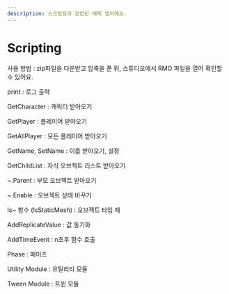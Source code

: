 ```yaml
---
description: 스크립팅과 관련된 예제 맵이에요.
---
```


# Scripting

사용 방법 : zip파일을 다운받고 압축을 푼 뒤, 스튜디오에서 RMO 파일을 열어 확인할 수 있어요.



print : 로그 출력 

GetCharacter : 캐릭터 받아오기

GetPlayer : 플레이어 받아오기

GetAllPlayer : 모든 플레이어 받아오기

GetName, SetName : 이름 받아오기, 설정

GetChildList : 자식 오브젝트 리스트 받아오기

~.Parent : 부모 오브젝트 받아오기

~.Enable : 오브젝트 상태 바꾸기

Is~ 함수 \(IsStaticMesh\) : 오브젝트 타입 체

AddReplicateValue : 값 동기화

AddTimeEvent : n초후 함수 호출 

Phase : 페이즈 

Utility Module : 유틸리티 모듈 

Tween Module : 트윈 모듈 

